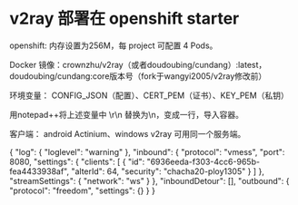 
# v2ray 部署在 openshift starter
openshift: 内存设置为256M，每 project 可配置 4 Pods。

Docker 镜像：crownzhu/v2ray（或者doudoubing/cundang）:latest，doudoubing/cundang:core版本号（fork于wangyi2005/v2ray修改前）

环境变量： CONFIG_JSON（配置）、CERT_PEM（证书）、KEY_PEM（私钥）

用notepad++将上述变量中 \r\n 替换为\\n，变成一行，导入容器。

客户端： android Actinium、windows v2ray 可用同一个服务端。



{
  "log": {
    "loglevel": "warning"
  },
  "inbound": {
    "protocol": "vmess",
    "port": 8080,
    "settings": {
      "clients": [
        {
          "id": "6936eeda-f303-4cc6-965b-fea4433938af",
          "alterId": 64,
          "security": "chacha20-ploy1305"
        }
      ]
    },
    "streamSettings": {
      "network": "ws"
    }
  },
  "inboundDetour": [],
  "outbound": {
    "protocol": "freedom",
   "settings": {}
  }
}
